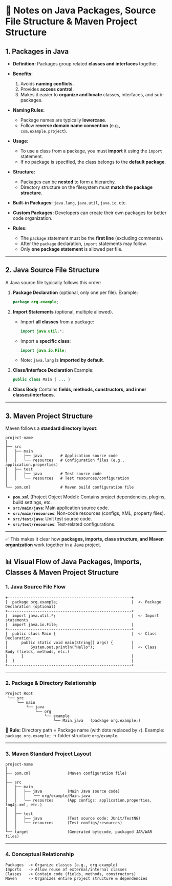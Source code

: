 # 📘 Notes on Java Packages, Source File Structure & Maven Project Structure

## 1. **Packages in Java**

* **Definition:** Packages group related **classes and interfaces** together.
* **Benefits:**

  1. Avoids **naming conflicts**.
  2. Provides **access control**.
  3. Makes it easier to **organize and locate** classes, interfaces, and sub-packages.
* **Naming Rules:**

  * Package names are typically **lowercase**.
  * Follow **reverse domain name convention** (e.g., `com.example.project`).
* **Usage:**

  * To use a class from a package, you must **import** it using the `import` statement.
  * If no package is specified, the class belongs to the **default package**.
* **Structure:**

  * Packages can be **nested** to form a hierarchy.
  * Directory structure on the filesystem must **match the package structure**.
* **Built-in Packages:** `java.lang`, `java.util`, `java.io`, etc.
* **Custom Packages:** Developers can create their own packages for better code organization.
* **Rules:**

  * The `package` statement must be the **first line** (excluding comments).
  * After the `package` declaration, `import` statements may follow.
  * Only **one package statement** is allowed per file.

---

## 2. **Java Source File Structure**

A Java source file typically follows this order:

1. **Package Declaration** (optional, only one per file).
   Example:

   ```java
   package org.example;
   ```
2. **Import Statements** (optional, multiple allowed).

   * Import **all classes** from a package:

     ```java
     import java.util.*;
     ```
   * Import a **specific class**:

     ```java
     import java.io.File;
     ```
   * Note: `java.lang` is **imported by default**.
3. **Class/Interface Declaration**
   Example:

   ```java
   public class Main { ... }
   ```
4. **Class Body**
   Contains **fields, methods, constructors, and inner classes/interfaces**.

---

## 3. **Maven Project Structure**

Maven follows a **standard directory layout**:

```
project-name
│
├── src
│   ├── main
│   │   ├── java        # Application source code
│   │   └── resources   # Configuration files (e.g., application.properties)
│   ├── test
│   │   ├── java        # Test source code
│   │   └── resources   # Test resources/configuration
│
└── pom.xml             # Maven build configuration file
```

* **`pom.xml`** (Project Object Model): Contains project dependencies, plugins, build settings, etc.
* **`src/main/java`**: Main application source code.
* **`src/main/resources`**: Non-code resources (configs, XML, property files).
* **`src/test/java`**: Unit test source code.
* **`src/test/resources`**: Test-related configurations.

---

✅ This makes it clear how **packages, imports, class structure, and Maven organization** work together in a Java project.

## 📊 Visual Flow of Java Packages, Imports, Classes & Maven Project Structure

### 1. **Java Source File Flow**

```
+------------------------------------------------------+
|  package org.example;                                |  <- Package Declaration (optional)
+------------------------------------------------------+
|  import java.util.*;                                 |  <- Import statements
|  import java.io.File;                                |
+------------------------------------------------------+
|  public class Main {                                 |  <- Class Declaration
|      public static void main(String[] args) {        |
|          System.out.println("Hello");                |  <- Class Body (fields, methods, etc.)
|      }                                               |
|  }                                                   |
+------------------------------------------------------+
```
---

### 2. **Package & Directory Relationship**

```
Project Root
 └── src
     └── main
         └── java
             └── org
                 └── example
                     └── Main.java   (package org.example;)
```

📌 **Rule:** Directory path = Package name (with dots replaced by `/`).
Example: `package org.example;` → folder structure `org/example`.

---

### 3. **Maven Standard Project Layout**

```
project-name
│
├── pom.xml                (Maven configuration file)
│
├── src
│   ├── main
│   │   ├── java           (Main Java source code)
│   │   │   └── org/example/Main.java
│   │   └── resources      (App configs: application.properties, log4j.xml, etc.)
│   │
│   ├── test
│   │   ├── java           (Test source code: JUnit/TestNG)
│   │   └── resources      (Test configs/resources)
│   │
└── target                 (Generated bytecode, packaged JAR/WAR files)
```

---

### 4. **Conceptual Relationship**

```
Packages  -> Organize classes (e.g., org.example)
Imports   -> Allow reuse of external/internal classes
Classes   -> Contain code (fields, methods, constructors)
Maven     -> Organizes entire project structure & dependencies
```